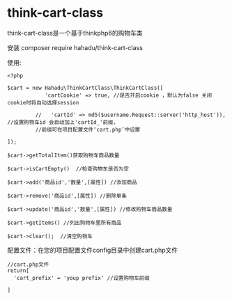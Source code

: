 # think-cart-class
think-cart-class是一个基于thinkphp6的购物车类


安装 composer require hahadu/think-cart-class

使用: 

```
<?php

$cart = new Hahadu\ThinkCartClass\ThinkCartClass([
            'cartCookie' => true, //是否开启cookie ，默认为false 关闭cookie时将自动选择session

         //   'cartId' => md5($username.Request::server('http_host')), //设置购物车id 会自动加上'cartId_'前缀，
         //前缀可在项目配置文件‘cart.php’中设置

]);

$cart->getTotalItem()获取购物车商品数量

$cart->isCartEmpty()  //检查购物车是否为空

$cart->add('商品id','数量',[属性]) //添加商品

$cart->remove('商品id',[属性]) //删除单条

$cart->update('商品id','数量',[属性]) //修改购物车商品数量

$cart->getItems() //列出购物车里所有商品

$cart->clear();  //清空购物车 

```
配置文件：在您的项目配置文件config目录中创建cart.php文件
```
//cart.php文件
return[
  'cart_prefix' = 'youp prefix' //设置购物车前缀

]

```
